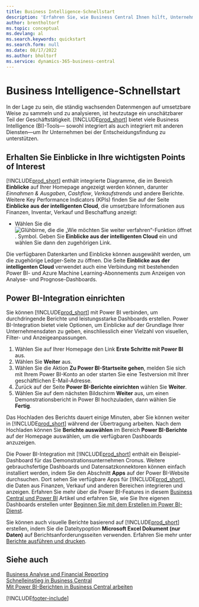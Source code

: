 ```yaml
---
title: Business Intelligence-Schnellstart
description: 'Erfahren Sie, wie Business Central Ihnen hilft, Unternehmensdaten mithilfe von Business Intelligence-Berichten und Dashboards in umsetzbare Erkenntnisse umzuwandeln.'
author: brentholtorf
ms.topic: conceptual
ms.devlang: al
ms.search.keywords: quickstart
ms.search.form: null
ms.date: 08/17/2022
ms.author: bholtorf
ms.service: dynamics-365-business-central
---
```


# Business Intelligence-Schnellstart

In der Lage zu sein, die ständig wachsenden Datenmengen auf umsetzbare Weise zu sammeln und zu analysieren, ist heutzutage ein unschätzbarer Teil der Geschäftstätigkeit. [!INCLUDE[prod_short](includes/prod_short.md)] bietet viele Business Intelligence (BI)-Tools&mdash; sowohl integriert als auch integriert mit anderen Diensten&mdash;um Ihr Unternehmen bei der Entscheidungsfindung zu unterstützen.

## Erhalten Sie Einblicke in Ihre wichtigsten Points of Interest

[!INCLUDE[prod_short](includes/prod_short.md)] enthält integrierte Diagramme, die im Bereich **Einblicke** auf Ihrer Homepage angezeigt werden können, darunter *Einnahmen & Ausgaben*, *Cashflow*, *Verkaufstrends* und andere Berichte. Weitere Key Performance Indicators (KPIs) finden Sie auf der Seite **Einblicke aus der intelligenten Cloud**, die umsetzbare Informationen aus Finanzen, Inventar, Verkauf und Beschaffung anzeigt:

* Wählen Sie die ![Glühbirne, die die „Wie möchten Sie weiter verfahren“-Funktion öffnet](media/ui-search/search_small.png "Wie möchten Sie weiter verfahren?"). Symbol. Geben Sie **Einblicke aus der intelligenten Cloud** ein und wählen Sie dann den zugehörigen Link.

Die verfügbaren Datenkarten und Einblicke können ausgewählt werden, um die zugehörige Ledger-Seite zu öffnen. Die Seite **Einblicke aus der intelligenten Cloud** verwendet auch eine Verbindung mit bestehenden Power BI- und Azure Machine Learning-Abonnements zum Anzeigen von Analyse- und Prognose-Dashboards.

## Power BI-Integration einrichten

Sie können [!INCLUDE[prod_short](includes/prod_short.md)] mit Power BI verbinden, um durchdringende Berichte und leistungsstarke Dashboards erstellen. Power BI-Integration bietet viele Optionen, um Einblicke auf der Grundlage Ihrer Unternehmensdaten zu geben, einschliesslich einer Vielzahl von visuellen, Filter- und Anzeigeanpassungen.

1. Wählen Sie auf Ihrer Homepage den Link **Erste Schritte mit Power BI** aus.
2. Wählen Sie **Weiter** aus.
3. Wählen Sie die Aktion **Zu Power BI-Startseite gehen**, melden Sie sich mit Ihrem Power BI-Konto an oder starten Sie eine Testversion mit Ihrer geschäftlichen E-Mail-Adresse.
4. Zurück auf der Seite **Power BI-Berichte einrichten** wählen Sie **Weiter**.
5. Wählen Sie auf dem nächsten Bildschirm **Weiter** aus, um einen Demonstrationsbericht in Power BI hochzuladen, dann wählen Sie **Fertig**.

Das Hochladen des Berichts dauert einige Minuten, aber Sie können weiter in [!INCLUDE[prod_short](includes/prod_short.md)] während der Übertragung arbeiten. Nach dem Hochladen können Sie **Berichte auswählen** im Bereich  **Power BI-Berichte** auf der Homepage auswählen, um die verfügbaren Dashboards anzuzeigen.

Die Power BI-Integration mit [!INCLUDE[prod_short](includes/prod_short.md)] enthält ein Beispiel-Dashboard für das Demonstrationsunternehmen Cronus. Weitere gebrauchsfertige Dashboards und Datensatzkonnektoren können einfach installiert werden, indem Sie den Abschnitt **Apps** auf der Power BI-Website durchsuchen. Dort sehen Sie verfügbare Apps für [!INCLUDE[prod_short](includes/prod_short.md)], die Daten aus Finanzen, Verkauf und anderen Bereichen integrieren und anzeigen. Erfahren Sie mehr über die Power BI-Features in diesem [Business Central und Power BI](admin-powerbi.md) Artikel und erfahren Sie, wie Sie Ihre eigenen Dashboards erstellen unter [Beginnen Sie mit dem Erstellen im Power BI-Dienst](/power-bi/fundamentals/service-get-started).

Sie können auch visuelle Berichte basierend auf [!INCLUDE[prod_short](includes/prod_short.md)] erstellen, indem Sie die Dateitypoption **Microsoft Excel Dokument (nur Daten)** auf Berichtsanforderungsseiten verwenden. Erfahren Sie mehr unter [Berichte ausführen und drucken](ui-work-report.md).

## Siehe auch 

[Business Analyse und Financial Reporting](bi.md)  
[Schnelleinstieg in Business Central](quick-start-business-central.md)  
[Mit Power BI-Berichten in Business Central arbeiten](across-working-with-powerbi.md)  

[!INCLUDE[footer-include](includes/footer-banner.md)]
